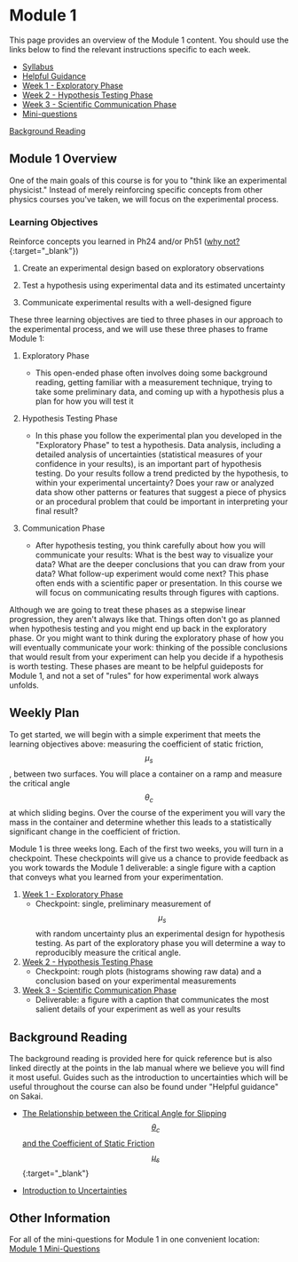 # Module 1

This page provides an overview of the Module 1 content. You should use the links below to find the relevant instructions specific to each week.

+ [Syllabus](syllabus)
+ [Helpful Guidance](helpful-guidance)
+ [Week 1 - Exploratory Phase](week1)
+ [Week 2 - Hypothesis Testing Phase](week2)
+ [Week 3 - Scientific Communication Phase](week3)
+ [Mini-questions](mini-questions)

[Background Reading](#background-reading)


## Module 1 Overview 

One of the main goals of this course is for you to "think like an experimental physicist." Instead of merely reinforcing specific concepts from other physics courses you've taken, we will focus on the experimental process. 

### Learning Objectives


<span class="strike">Reinforce concepts you learned in Ph24 and/or Ph51</span> ([why not?](https://physicstoday.scitation.org/doi/10.1063/PT.3.3816){:target="_blank"})

1. Create an experimental design based on exploratory observations 

2. Test a hypothesis using experimental data and its estimated uncertainty 

3. Communicate experimental results with a well-designed figure

These three learning objectives are tied to three phases in our approach to the experimental process, and we will use these three phases to frame Module 1:

1. Exploratory Phase
    - This open-ended phase often involves doing some background reading, getting familiar with a measurement technique, trying to take some preliminary data, and coming up with a hypothesis plus a plan for how you will test it

2. Hypothesis Testing Phase
    - In this phase you follow the experimental plan you developed in the "Exploratory Phase" to test a hypothesis. Data analysis, including a detailed analysis of uncertainties (statistical measures of your confidence in your results), is an important part of hypothesis testing. Do your results follow a trend predicted by the hypothesis, to within your experimental uncertainty?  Does your raw or analyzed data show other patterns or features that suggest a piece of physics or an procedural problem that could be important in interpreting your final result?

3. Communication Phase
    - After hypothesis testing, you think carefully about how you will communicate your results: What is the best way to visualize your data? What are the deeper conclusions that you can draw from your data? What follow-up experiment would come next? This phase often ends with a scientific paper or presentation. In this course we will focus on communicating results through figures with captions.

Although we are going to treat these phases as a stepwise linear progression, they aren't always like that. Things often don't go as planned when hypothesis testing and you might end up back in the exploratory phase. Or you might want to think during the exploratory phase of how you will eventually communicate your work: thinking of the possible conclusions that would result from your experiment can help you decide if a hypothesis is worth testing. These phases are meant to be helpful guideposts for Module 1, and not a set of "rules" for how experimental work always unfolds.

## Weekly Plan

To get started, we will begin with a simple experiment that meets the learning objectives above: measuring the coefficient of static friction, $$\mu_s$$, between two surfaces. You will place a container on a ramp and measure the critical angle $$\theta_c$$ at which sliding begins. Over the course of the experiment you will vary the mass in the container and determine whether this leads to a statistically significant change in the coefficient of friction. 

Module 1 is three weeks long. Each of the first two weeks, you will turn in a checkpoint. These checkpoints will give us a chance to provide feedback as you work towards the Module 1 deliverable: a single figure with a caption that conveys what you learned from your experimentation.  

1. [Week 1 - Exploratory Phase](week1)
    - Checkpoint: single, preliminary measurement of $$\mu_s$$ with random uncertainty plus an experimental design for hypothesis testing. As part of the exploratory phase you will determine a way to reproducibly measure the critical angle.
3. [Week 2 - Hypothesis Testing Phase](week2)
    - Checkpoint: rough plots (histograms showing raw data) and a conclusion based on your experimental measurements
4. [Week 3 - Scientific Communication Phase](week3)
    - Deliverable: a figure with a caption that communicates the most salient details of your experiment as well as your results



## Background Reading
The background reading is provided here for quick reference but is also linked directly at the points in the lab manual where we believe you will find it most useful. Guides such as the introduction to uncertainties which will be useful throughout the course can also be found under "Helpful guidance" on Sakai.

+ [The Relationship between the Critical Angle for Slipping $$\theta_c$$ and the Coefficient of Static Friction $$\mu_s$$](https://drive.google.com/file/d/19qMGg5rJfkDCQVHRK2G1Nl4_CAMSgvHX/view?usp=sharing){:target="_blank"}

+ [Introduction to Uncertainties](uncertainty-introduction.md)

## Other Information

For all of the mini-questions for Module 1 in one convenient location: [Module 1 Mini-Questions](mini-questions)
